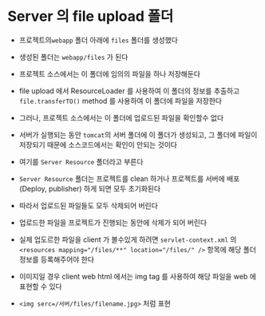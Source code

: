 # Server 의 file upload 폴더
- 프로젝트의`webapp` 폴더 아래에 `files` 폴더를 생성했다
- 생성된 폴더는 `webapp/files` 가 된다
- 프로젝트 소스에서는 이 폴더에 임의의 파일을 하나 저장해둔다
- file upload 에서 ResourceLoader 를 사용하여 이 폴더의 정보를 추출하고
`file.transferTO()` method 를 사용하여 이 폴더에 파일을 저장한다
- 그러나, 프로젝트 소스에서는 이 폴더에 업로드된 파일을 확인할수 없다
- 서버가 실행되는 동안 `tomcat`의 서버 폴더에 이 폴더가 생성되고, 그 폴더에 파일이 저장되기 때문에 소스코드에서는 확인이 안되는 것이다

- 여기를 `Server Resource` 폴더라고 부른다
- `Server Resource` 폴더는 프로젝트를 clean 하거나 프로젝트를 서버에 배포(Deploy, publisher) 하게 되면 모두 초기화된다
- 따라서 업로드된 파일들도 모두 삭제되어 버린다
- 업로드한 파일을 프로젝트가 진행되는 동안에 삭제가 되어 버린다
- 실제 업도르한 파일을 client 가 볼수있게 하려면 `servlet-context.xml` 의
	`<resources mapping="/files/**" location="/files/" />` 항목에 해당 폴더정보를 등록해주어야 한다

- 이미지일 경우 client web html 에서는 img tag 를 사용하여 해당 파일을 web 에 표현할 수 있다
- `<img serc=/서버/files/filename.jpg>` 처럼 표현
